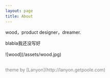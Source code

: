 ```yaml
---
layout: page
title: About
---
```

<p>wood，product designer，dreamer.</p>
blabla我还没写好
<br>
<br>
![wood](/assets/wood.jpg)
<br>
<br>
<p style="font-size:14px;color:grey">theme by  [Lanyon](http://lanyon.getpoole.com)


